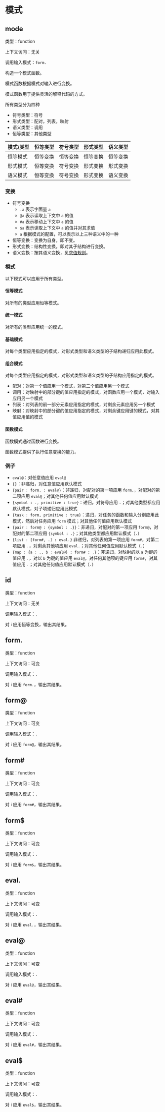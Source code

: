 # 模式

## mode

类型：function

上下文访问：无关

调用输入模式：`form.`

构造一个模式函数。

模式函数根据模式对输入进行变换。

模式函数用于提供灵活的解释代码的方式。

所有类型分为四种

- 符号类型：符号
- 形式类型：配对，列表，映射
- 语义类型：调用
- 恒等类型：其他类型

| 模式\类型 |恒等类型|符号类型|形式类型|语义类型|
| -- | -- | -- | -- | -- |
|恒等模式|恒等变换|恒等变换|恒等变换|恒等变换|
|形式模式|恒等变换|符号变换|形式变换|形式变换|
|语义模式|恒等变换|符号变换|形式变换|语义变换|

### 变换

- 符号变换
  - `.a` 表示字面量 `a`
  - `@a` 表示读取上下文中 `a` 的值
  - `#a` 表示移动上下文中 `a` 的值
  - `$a` 表示读取上下文中 `a` 的值并对其求值
  - `a` 根据模式的配置，可以表示以上三种语义中的一种
- 恒等变换：变换为自身，即不变。
- 形式变换：结构性变换，即对其子结构进行变换。
- 语义变换：按其语义变换，见[求值规则](../求值.md)。

### 模式

以下模式可以应用于所有类型。

#### 恒等模式

对所有的类型应用恒等模式。

#### 统一模式

对所有的类型应用统一的模式。

#### 基础模式

对每个类型应用指定的模式，对形式类型和语义类型的子结构递归应用此模式。

#### 组合模式

对每个类型应用指定的模式，对形式类型和语义类型的子结构应用指定的模式。

- 配对：对第一个值应用一个模式，对第二个值应用另一个模式
- 调用：对映射中的部分键的值应用指定的模式，对函数应用一个模式，对输入应用另一个模式
- 列表：对列表的前一部分元素应用指定的模式，对剩余元素应用另一个模式
- 映射：对映射中的部分键的值应用指定的模式，对剩余键应用键的模式，对其值应用值的模式

#### 函数模式

函数模式通过函数进行变换。

函数模式提供了执行任意变换的能力。

### 例子

- `eval@`：对任意值应用 `eval@`
- `{}`：非递归，对任意值应用默认模式
- `{pair : form. : eval@}`：非递归，对配对的第一项应用 `form.`，对配对的第二项应用 `eval@`；对其他任何值应用默认模式
- `{symbol : ., primitive : true}`：递归，对符号应用 `.`；对其他类型都应用默认模式，对子项递归应用此模式
- `{task : form, primitive : true}`：递归，对任务的函数和输入分别应用此模式，然后对任务应用 `form` 模式；对其他任何值应用默认模式
- `{pair : form@ : {symbol : .}}`：非递归，对配对的第一项应用 `form@`，对配对的第二项应用 `{symbol : .}`；对其他类型都应用默认模式（`.`）
- `{list : [form#, .] : eval.}` 非递归，对列表的第一项应用 `form#`，对第二项应用 `.`，对剩余其他项应用 `eval.`；对其他任何值应用默认模式（`.`）
- `{map : {a : ., b : eval@} : form# : .}`：非递归，对映射的以 `a` 为键的值应用 `.`，对以 `b` 为键的值应用 `eval@`，对任何其他项的键应用 `form#`，对其值应用 `.`；对其他任何值应用默认模式（`.`）

## id

类型：function

上下文访问：无关

调用输入模式：`.`

对 i 应用恒等变换，输出其结果。

## form.

类型：function

上下文访问：可变

调用输入模式：`.`

对 i 应用 `form.`，输出其结果。

## form@

类型：function

上下文访问：可变

调用输入模式：`.`

对 i 应用 `form@`，输出其结果。

## form#

类型：function

上下文访问：可变

调用输入模式：`.`

对 i 应用 `form#`，输出其结果。

## form$

类型：function

上下文访问：可变

调用输入模式：`.`

对 i 应用 `form$`，输出其结果。

## eval.

类型：function

上下文访问：可变

调用输入模式：`.`

对 i 应用 `eval.`，输出其结果。

## eval@

类型：function

上下文访问：可变

调用输入模式：`.`

对 i 应用 `eval@`，输出其结果。

## eval#

类型：function

上下文访问：可变

调用输入模式：`.`

对 i 应用 `eval#`，输出其结果。

## eval$

类型：function

上下文访问：可变

调用输入模式：`.`

对 i 应用 `eval$`，输出其结果。
